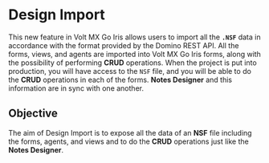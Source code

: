 # Design Import

This new feature in Volt MX Go Iris allows users to import all the **`.NSF`** data in accordance with the format provided by the Domino REST API. All the forms, views, and agents are imported into Volt MX Go Iris forms, along with the possibility of performing **CRUD** operations. When the project is put into production, you will have access to the `NSF` file, and you will be able to do the **CRUD** operations in each of the forms. **Notes Designer** and this information are in sync with one another.

## Objective

The aim of Design Import is to expose all the data of an **NSF** file including the forms, agents, and views and to do the **CRUD** operations just like the **Notes Designer**.